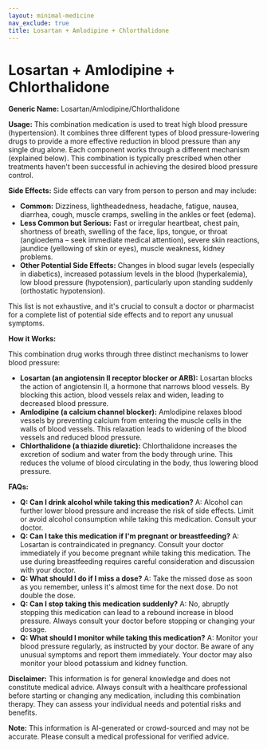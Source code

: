 ```yaml
---
layout: minimal-medicine
nav_exclude: true
title: Losartan + Amlodipine + Chlorthalidone
---
```


# Losartan + Amlodipine + Chlorthalidone

**Generic Name:** Losartan/Amlodipine/Chlorthalidone

**Usage:**  This combination medication is used to treat high blood pressure (hypertension).  It combines three different types of blood pressure-lowering drugs to provide a more effective reduction in blood pressure than any single drug alone.  Each component works through a different mechanism (explained below). This combination is typically prescribed when other treatments haven't been successful in achieving the desired blood pressure control.

**Side Effects:**  Side effects can vary from person to person and may include:

* **Common:** Dizziness, lightheadedness, headache, fatigue, nausea, diarrhea, cough, muscle cramps, swelling in the ankles or feet (edema).
* **Less Common but Serious:**  Fast or irregular heartbeat, chest pain, shortness of breath, swelling of the face, lips, tongue, or throat (angioedema – seek immediate medical attention),  severe skin reactions,  jaundice (yellowing of skin or eyes),  muscle weakness, kidney problems.
* **Other Potential Side Effects:**  Changes in blood sugar levels (especially in diabetics), increased potassium levels in the blood (hyperkalemia),  low blood pressure (hypotension), particularly upon standing suddenly (orthostatic hypotension).

This list is not exhaustive, and it's crucial to consult a doctor or pharmacist for a complete list of potential side effects and to report any unusual symptoms.

**How it Works:**

This combination drug works through three distinct mechanisms to lower blood pressure:

* **Losartan (an angiotensin II receptor blocker or ARB):** Losartan blocks the action of angiotensin II, a hormone that narrows blood vessels.  By blocking this action, blood vessels relax and widen, leading to decreased blood pressure.
* **Amlodipine (a calcium channel blocker):** Amlodipine relaxes blood vessels by preventing calcium from entering the muscle cells in the walls of blood vessels. This relaxation leads to widening of the blood vessels and reduced blood pressure.
* **Chlorthalidone (a thiazide diuretic):** Chlorthalidone increases the excretion of sodium and water from the body through urine.  This reduces the volume of blood circulating in the body, thus lowering blood pressure.


**FAQs:**

* **Q: Can I drink alcohol while taking this medication?**  A: Alcohol can further lower blood pressure and increase the risk of side effects.  Limit or avoid alcohol consumption while taking this medication.  Consult your doctor.
* **Q: Can I take this medication if I'm pregnant or breastfeeding?** A:  Losartan is contraindicated in pregnancy.  Consult your doctor immediately if you become pregnant while taking this medication.  The use during breastfeeding requires careful consideration and discussion with your doctor.
* **Q: What should I do if I miss a dose?** A: Take the missed dose as soon as you remember, unless it's almost time for the next dose.  Do not double the dose.
* **Q: Can I stop taking this medication suddenly?** A:  No, abruptly stopping this medication can lead to a rebound increase in blood pressure.  Always consult your doctor before stopping or changing your dosage.
* **Q: What should I monitor while taking this medication?** A: Monitor your blood pressure regularly, as instructed by your doctor. Be aware of any unusual symptoms and report them immediately.  Your doctor may also monitor your blood potassium and kidney function.


**Disclaimer:** This information is for general knowledge and does not constitute medical advice. Always consult with a healthcare professional before starting or changing any medication, including this combination therapy.  They can assess your individual needs and potential risks and benefits.


**Note:** This information is AI-generated or crowd-sourced and may not be accurate. Please consult a medical professional for verified advice.